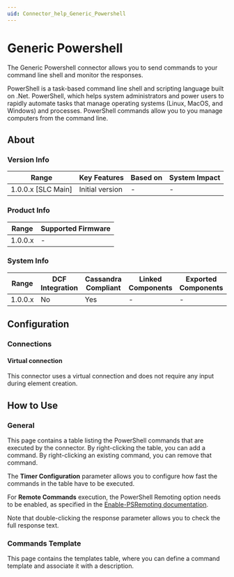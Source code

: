 ```yaml
---
uid: Connector_help_Generic_Powershell
---
```


# Generic Powershell

The Generic Powershell connector allows you to send commands to your command line shell and monitor the responses.

PowerShell is a task-based command line shell and scripting language built on .Net. PowerShell, which helps system administrators and power users to rapidly automate tasks that manage operating systems (Linux, MacOS, and Windows) and processes. PowerShell commands allow you to you manage computers from the command line.

## About

### Version Info

| **Range**            | **Key Features** | **Based on** | **System Impact** |
|----------------------|------------------|--------------|-------------------|
| 1.0.0.x \[SLC Main\] | Initial version  | \-           | \-                |

### Product Info

| **Range** | **Supported Firmware** |
|-----------|------------------------|
| 1.0.0.x   | \-                     |

### System Info

| **Range** | **DCF Integration** | **Cassandra Compliant** | **Linked Components** | **Exported Components** |
|-----------|---------------------|-------------------------|-----------------------|-------------------------|
| 1.0.0.x   | No                  | Yes                     | \-                    | \-                      |

## Configuration

### Connections

#### Virtual connection

This connector uses a virtual connection and does not require any input during element creation.

## How to Use

### General

This page contains a table listing the PowerShell commands that are executed by the connector. By right-clicking the table, you can add a command. By right-clicking an existing command, you can remove that command.

The **Timer Configuration** parameter allows you to configure how fast the commands in the table have to be executed.

For **Remote Commands** execution, the PowerShell Remoting option needs to be enabled, as specified in the [Enable-PSRemoting documentation](https://docs.microsoft.com/en-us/powershell/module/microsoft.powershell.core/enable-psremoting?view=powershell-7.2).

Note that double-clicking the response parameter allows you to check the full response text.

### Commands Template

This page contains the templates table, where you can define a command template and associate it with a description.
